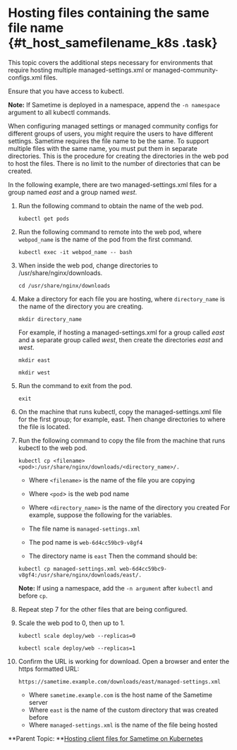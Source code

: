# Hosting files containing the same file name {#t_host_samefilename_k8s .task}

This topic covers the additional steps necessary for environments that require hosting multiple managed-settings.xml or managed-community-configs.xml files.

Ensure that you have access to kubectl.

**Note:** If Sametime is deployed in a namespace, append the `-n namespace` argument to all kubectl commands.

When configuring managed settings or managed community configs for different groups of users, you might require the users to have different settings. Sametime requires the file name to be the same. To support multiple files with the same name, you must put them in separate directories. This is the procedure for creating the directories in the web pod to host the files. There is no limit to the number of directories that can be created.

In the following example, there are two managed-settings.xml files for a group named *east* and a group named *west*.

1.  Run the following command to obtain the name of the web pod.

    ``` {#codeblock_tmf_gwq_yxb}
    kubectl get pods
    ```

2.  Run the following command to remote into the web pod, where `webpod_name` is the name of the pod from the first command.

    ``` {#codeblock_m5g_kwq_yxb}
    kubectl exec -it webpod_name -- bash
    ```

3.  When inside the web pod, change directories to /usr/share/nginx/downloads.

    ``` {#codeblock_f4f_j1r_yxb}
    cd /usr/share/nginx/downloads
    ```

4.  Make a directory for each file you are hosting, where `directory_name` is the name of the directory you are creating.

    ``` {#codeblock_pkd_s1r_yxb}
    mkdir directory_name
    ```

    For example, if hosting a managed-settings.xml for a group called *east* and a separate group called *west*, then create the directories *east* and *west*.

    ``` {#codeblock_x4x_51r_yxb}
    mkdir east
    
    mkdir west
    ```

5.  Run the command to exit from the pod.

    ``` {#codeblock_z1m_r4r_yxb}
    exit
    ```

6.  On the machine that runs kubectl, copy the managed-settings.xml file for the first group; for example, east. Then change directories to where the file is located.

7.  Run the following command to copy the file from the machine that runs kubectl to the web pod.

    ``` {#codeblock_f25_snr_yxb}
    kubectl cp <filename> <pod>:/usr/share/nginx/downloads/<directory_name>/.
    ```

    -   Where `<filename>` is the name of the file you are copying
    -   Where `<pod`\> is the web pod name
    -   Where `<directory_name>` is the name of the directory you created
    For example, suppose the following for the variables.

    -   The file name is `managed-settings.xml`
    -   The pod name is `web-6d4cc59bc9-v8gf4`
    -   The directory name is `east`
    Then the command should be:

    ``` {#codeblock_u4y_c4r_yxb}
    kubectl cp managed-settings.xml web-6d4cc59bc9-v8gf4:/usr/share/nginx/downloads/east/.
    ```

    **Note:** If using a namespace, add the `-n argument` after `kubectl` and before `cp`.

8.  Repeat step 7 for the other files that are being configured.

9.  Scale the web pod to 0, then up to 1.

    ``` {#codeblock_ht1_sxq_yxb}
    kubectl scale deploy/web --replicas=0 
    
    kubectl scale deploy/web --replicas=1 
    ```

10. Confirm the URL is working for download. Open a browser and enter the https formatted URL:

    ``` {#codeblock_jpv_ryq_yxb}
    https://sametime.example.com/downloads/east/managed-settings.xml
    ```

    -   Where `sametime.example.com` is the host name of the Sametime server
    -   Where `east` is the name of the custom directory that was created before
    -   Where `managed-settings.xml` is the name of the file being hosted

**Parent Topic:  **[Hosting client files for Sametime on Kubernetes](t_example_preferences_2.md)

